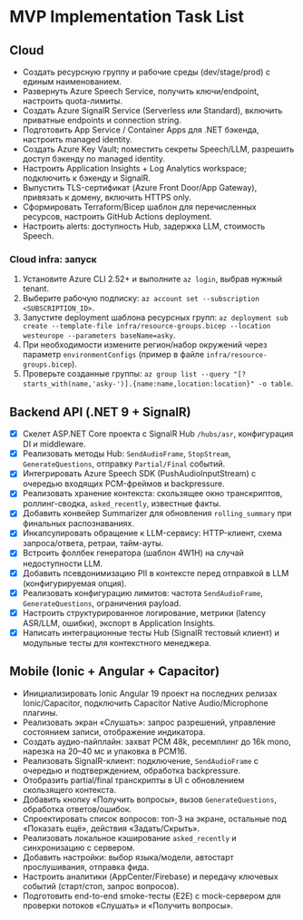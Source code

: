 # MVP Implementation Task List

## Cloud
- Создать ресурсную группу и рабочие среды (dev/stage/prod) с единым наименованием.
- Развернуть Azure Speech Service, получить ключи/endpoint, настроить quota-лимиты.
- Создать Azure SignalR Service (Serverless или Standard), включить приватные endpoints и connection string.
- Подготовить App Service / Container Apps для .NET бэкенда, настроить managed identity.
- Создать Azure Key Vault; поместить секреты Speech/LLM, разрешить доступ бэкенду по managed identity.
- Настроить Application Insights + Log Analytics workspace; подключить к бэкенду и SignalR.
- Выпустить TLS-сертификат (Azure Front Door/App Gateway), привязать к домену, включить HTTPS only.
- Сформировать Terraform/Bicep шаблон для перечисленных ресурсов, настроить GitHub Actions deployment.
- Настроить alerts: доступность Hub, задержка LLM, стоимость Speech.

### Cloud infra: запуск
1. Установите Azure CLI 2.52+ и выполните `az login`, выбрав нужный tenant.
2. Выберите рабочую подписку: `az account set --subscription <SUBSCRIPTION_ID>`.
3. Запустите deployment шаблона ресурсных групп: `az deployment sub create --template-file infra/resource-groups.bicep --location westeurope --parameters baseName=asky`.
4. При необходимости измените регион/набор окружений через параметр `environmentConfigs` (пример в файле `infra/resource-groups.bicep`).
5. Проверьте созданные группы: `az group list --query "[?starts_with(name,'asky-')].{name:name,location:location}" -o table`.

## Backend API (.NET 9 + SignalR)
- [x] Скелет ASP.NET Core проекта с SignalR Hub `/hubs/asr`, конфигурация DI и middleware.
- [x] Реализовать методы Hub: `SendAudioFrame`, `StopStream`, `GenerateQuestions`, отправку `Partial/Final` событий.
- [x] Интегрировать Azure Speech SDK (PushAudioInputStream) с очередью входящих PCM-фреймов и backpressure.
- [x] Реализовать хранение контекста: скользящее окно транскриптов, роллинг-сводка, `asked_recently`, известные факты.
- [x] Добавить конвейер Summarizer для обновления `rolling_summary` при финальных распознаваниях.
- [x] Инкапсулировать обращение к LLM-сервису: HTTP-клиент, схема запроса/ответа, ретраи, тайм-ауты.
- [x] Встроить фоллбек генератора (шаблон 4W1H) на случай недоступности LLM.
- [x] Добавить псевдонимизацию PII в контексте перед отправкой в LLM (конфигурируемая опция).
- [x] Реализовать конфигурацию лимитов: частота `SendAudioFrame`, `GenerateQuestions`, ограничения payload.
- [x] Настроить структурированное логирование, метрики (latency ASR/LLM, ошибки), экспорт в Application Insights.
- [x] Написать интеграционные тесты Hub (SignalR тестовый клиент) и модульные тесты для контекстного менеджера.

## Mobile (Ionic + Angular + Capacitor)
- Инициализировать Ionic Angular 19 проект на последних релизах Ionic/Capacitor, подключить Capacitor Native Audio/Microphone плагины.
- Реализовать экран «Слушать»: запрос разрешений, управление состоянием записи, отображение индикатора.
- Создать аудио-пайплайн: захват PCM 48k, ресемплинг до 16k mono, нарезка на 20–40 мс и упаковка в PCM16.
- Реализовать SignalR-клиент: подключение, `SendAudioFrame` с очередью и подтверждением, обработка backpressure.
- Отобразить partial/final транскрипты в UI с обновлением скользящего контекста.
- Добавить кнопку «Получить вопросы», вызов `GenerateQuestions`, обработка ответов/ошибок.
- Спроектировать список вопросов: топ-3 на экране, остальные под «Показать ещё», действия «Задать/Скрыть».
- Реализовать локальное кэширование `asked_recently` и синхронизацию с сервером.
- Добавить настройки: выбор языка/модели, автостарт прослушивания, отправка фида.
- Настроить аналитики (AppCenter/Firebase) и передачу ключевых событий (старт/стоп, запрос вопросов).
- Подготовить end-to-end smoke-тесты (E2E) с mock-сервером для проверки потоков «Слушать» и «Получить вопросы».
